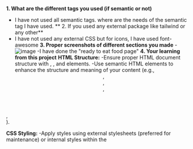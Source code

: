 **1. What are the different tags you used (if semantic or not)**
- I have not used all semantic tags. where are the needs of the semantic tag I have used.
** 2. If you used any external package like tailwind or any other**
- I have not used any external CSS but for icons, I have used font-awesome
**3. Proper screenshots of different sections you made**
  -![image](https://github.com/greatlalbabu/Bikaner-wala/assets/57435578/b5121ce7-d6d4-40ea-a977-3b2275d5a599)
  -I have done the "ready to eat food page"
**4. Your learning from this project**
**HTML Structure:**
-Ensure proper HTML document structure with <html>, <head>, and <body> elements.
-Use semantic HTML elements to enhance the structure and meaning of your content (e.g., <header>, <nav>, <section>, 
 <article>, <footer>).

**CSS Styling:**
-Apply styles using external stylesheets (preferred for maintenance) or internal styles within the <style> tag.
-Use CSS selectors effectively to target specific HTML elements.
-Apply a mobile-first approach by designing for smaller screens first and then adding styles for larger screens using media queries.

**Responsive Design:**
-Make your website responsive to different screen sizes and devices using CSS media queries.
-Use flexible units like percentages and relative units (em, rem) for layout and font sizes.

**CSS Flexbox and Grid:**
-Familiarize yourself with CSS Flexbox and Grid for creating flexible and responsive layouts.
-Understand how to use these layout models to structure your page efficiently.

**Version Control:**
-If applicable, consider using version control systems like Git to track changes and collaborate with others.
